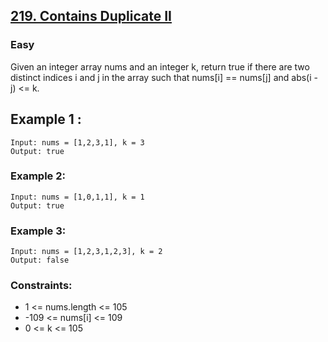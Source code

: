 

## [219. Contains Duplicate II](https://leetcode.com/problems/contains-duplicate-ii/)


### Easy

Given an integer array nums and an integer k, return true if there are two distinct indices i and j in the array such that nums[i] == nums[j] and abs(i - j) <= k.


## Example 1 :

~~~
Input: nums = [1,2,3,1], k = 3
Output: true
~~~

### Example 2:

~~~
Input: nums = [1,0,1,1], k = 1
Output: true
~~~

### Example 3:

~~~
Input: nums = [1,2,3,1,2,3], k = 2
Output: false
~~~

### Constraints:

- 1 <= nums.length <= 105
- -109 <= nums[i] <= 109
- 0 <= k <= 105

